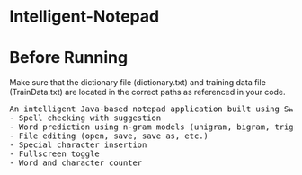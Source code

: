 # Intelligent-Notepad
<h1>Before Running</h1>
<p>Make sure that the dictionary file (dictionary.txt) and training data file (TrainData.txt) are located in the correct paths as referenced in your code.</p>
<pre>
An intelligent Java-based notepad application built using Swing with features like:
- Spell checking with suggestion
- Word prediction using n-gram models (unigram, bigram, trigram)
- File editing (open, save, save as, etc.)
- Special character insertion
- Fullscreen toggle
- Word and character counter
</pre>
